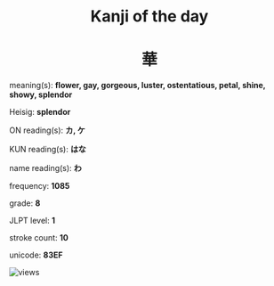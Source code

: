 <h1 align="center">Kanji of the day</h1>
<h1 align="center">華</h1>
<p align="left">meaning(s): <b>flower, gay, gorgeous, luster, ostentatious, petal, shine, showy, splendor</b></p>
<p align="left">Heisig: <b>splendor</b></p>
<p align="left">ON reading(s): <b>カ, ケ</b></p>
<p align="left">KUN reading(s): <b>はな</b></p>
<p align="left">name reading(s): <b>わ</b></p>
<p align="left">frequency: <b>1085</b></p>
<p align="left">grade: <b>8</b></p>
<p align="left">JLPT level: <b>1</b></p>
<p align="left">stroke count: <b>10</b></p>
<p align="left">unicode: <b>83EF</b></p>
<p align="left"><img src="https://komarev.com/ghpvc/?username=tristanwagner-kanjioftheday&label=Views&color=0e75b6&style=flat" alt="views"/></p>
